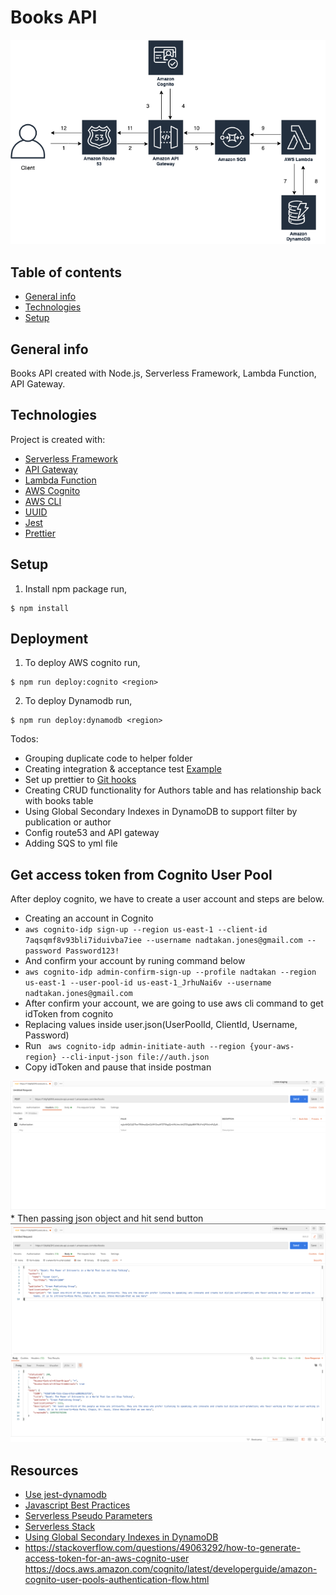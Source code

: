 # Books API

<img src="/diagram/diagram.png"/>

## Table of contents
* [General info](#general-info)
* [Technologies](#technologies)
* [Setup](#setup)

## General info
Books API created with Node.js, Serverless Framework, Lambda Function, API Gateway.
	
## Technologies
Project is created with:
* [Serverless Framework](https://www.serverless.com/framework/docs/getting-started/)
* [API Gateway](https://docs.aws.amazon.com/apigateway/latest/developerguide/welcome.html)
* [Lambda Function](https://docs.aws.amazon.com/lambda/latest/dg/welcome.html)
* [AWS Cognito](https://docs.aws.amazon.com/cognito/latest/developerguide/what-is-amazon-cognito.html)
* [AWS CLI](https://docs.aws.amazon.com/cli/latest/userguide/cli-chap-install.html)
* [UUID](https://www.npmjs.com/package/uuid)
* [Jest](https://jestjs.io/)
* [Prettier](https://prettier.io/)
	
## Setup
1. Install npm package run,

```
$ npm install
```

## Deployment
1. To deploy AWS cognito run,
```
$ npm run deploy:cognito <region>
```

2. To deploy Dynamodb run,
```
$ npm run deploy:dynamodb <region>
```

Todos:
* Grouping duplicate code to helper folder
* Creating integration & acceptance test [Example](https://github.com/nadtakanf/big-mouth)
* Set up prettier to [Git hooks](https://prettier.io/docs/en/install.html)
* Creating CRUD functionality for Authors table and has relationship back with books table
* Using Global Secondary Indexes in DynamoDB to support filter by publication or author
* Config route53 and API gateway 
* Adding SQS to yml file

## Get access token from Cognito User Pool
After deploy cognito, we have to create a user account and steps are below.
* Creating an account in Cognito
* ``` aws cognito-idp sign-up --region us-east-1 --client-id 7aqsqmf8v93bli7iduivba7iee --username nadtakan.jones@gmail.com --password Password123! ```
* And confirm your account by runing command below
* ``` aws cognito-idp admin-confirm-sign-up --profile nadtakan --region us-east-1 --user-pool-id us-east-1_JrhuNai6v --username nadtakan.jones@gmail.com ```
* After confirm your account, we are going to use aws cli command to get idToken from cognito
* Replacing values inside user.json(UserPoolId, ClientId, Username, Password)
* Run ``` aws cognito-idp admin-initiate-auth --region {your-aws-region} --cli-input-json file://auth.json```
* Copy idToken and pause that inside postman
<img src="/images/postman.png"/>
* Then passing json object and hit send button
<img src="/images/complete.png"/>


## Resources
* [Use jest-dynamodb](https://jestjs.io/docs/en/dynamodb)
* [Javascript Best Practices](https://github.com/goldbergyoni/javascript-testing-best-practices/blob/master/readme.md#section-5%EF%B8%8F%E2%83%A3-ci-and-other-quality-measures)
* [Serverless Pseudo Parameters](https://www.serverless.com/plugins/serverless-pseudo-parameters)
* [Serverless Stack](https://serverless-stack.com/)
* [Using Global Secondary Indexes in DynamoDB](https://docs.aws.amazon.com/amazondynamodb/latest/developerguide/GSI.html)
* https://stackoverflow.com/questions/49063292/how-to-generate-access-token-for-an-aws-cognito-user
https://docs.aws.amazon.com/cognito/latest/developerguide/amazon-cognito-user-pools-authentication-flow.html
